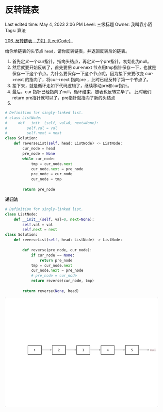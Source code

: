 # 反转链表

Last edited time: May 4, 2023 2:06 PM
Level: 三级标题
Owner: 我叫袁小陌
Tags: 算法

[206. 反转链表 - 力扣（LeetCode）](https://leetcode.cn/problems/reverse-linked-list/)

给你单链表的头节点 `head`，请你反转链表，并返回反转后的链表。

1. 首先定义一个cur指针，指向头结点，再定义一个pre指针，初始化为null。
2. 然后就要开始反转了，首先要把 cur->next 节点用tmp指针保存一下，也就是保存一下这个节点。为什么要保存一下这个节点呢，因为接下来要改变 cur->next 的指向了，将cur->next 指向pre ，此时已经反转了第一个节点了。
3. 接下来，就是循环走如下代码逻辑了，继续移动pre和cur指针。
4. 最后，cur 指针已经指向了null，循环结束，链表也反转完毕了。 此时我们return pre指针就可以了，pre指针就指向了新的头结点
5. 

```python
# Definition for singly-linked list.
# class ListNode:
#     def __init__(self, val=0, next=None):
#         self.val = val
#         self.next = next
class Solution:
    def reverseList(self, head: ListNode) -> ListNode:
        cur_node = head
        pre_node = None
        while cur_node:
            tmp = cur_node.next
            cur_node.next = pre_node
            pre_node = cur_node
            cur_node = tmp

        return pre_node
```

**递归法**

```python
# Definition for singly-linked list.
class ListNode:
    def __init__(self, val=0, next=None):
        self.val = val
        self.next = next
class Solution:
    def reverseList(self, head: ListNode) -> ListNode:

        def reverse(pre_node, cur_node):
            if cur_node == None:
                return pre_node
            tmp = cur_node.next
            cur_node.next = pre_node
            # pre_node = cur_node
            return reverse(cur_node, tmp)

        return reverse(None, head)
```

![008eGmZEly1gnrf1oboupg30gy0c44qp.gif](%E5%8F%8D%E8%BD%AC%E9%93%BE%E8%A1%A8%20da87c1cdc33c4ca19ca296453efb5900/008eGmZEly1gnrf1oboupg30gy0c44qp.gif)